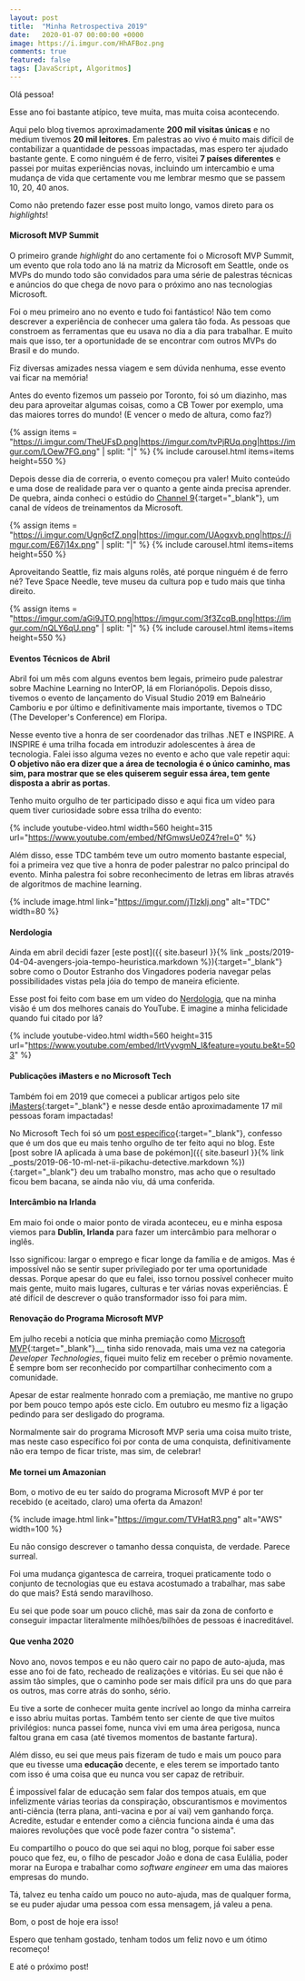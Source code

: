 ```yaml
---
layout: post
title:  "Minha Retrospectiva 2019"
date:   2020-01-07 00:00:00 +0000
image: https://i.imgur.com/HhAFBoz.png
comments: true
featured: false
tags: [JavaScript, Algoritmos] 
--- 
```

 
Olá pessoa!

Esse ano foi bastante atípico, teve muita, mas muita coisa acontecendo. 

Aqui pelo blog tivemos aproximadamente **200 mil visitas únicas** e no medium tivemos **20 mil leitores**. Em palestras ao vivo é muito mais difícil de contabilizar a quantidade de pessoas impactadas, mas espero ter ajudado bastante gente. E como ninguém é de ferro, visitei **7 países diferentes** e passei por muitas experiências novas, incluindo um intercambio e uma mudança de vida que certamente vou me lembrar mesmo que se passem 10, 20, 40 anos.

<!--more-->

Como não pretendo fazer esse post muito longo, vamos direto para os _highlights_!

#### Microsoft MVP Summit

O primeiro grande _highlight_ do ano certamente foi o Microsoft MVP Summit, um evento que rola todo ano lá na matriz da Microsoft em Seattle, onde os MVPs do mundo todo são convidados para uma série de palestras técnicas e anúncios do que chega de novo para o próximo ano nas tecnologias Microsoft.

Foi o meu primeiro ano no evento e tudo foi fantástico! Não tem como descrever a experiência de conhecer uma galera tão foda. As pessoas que constroem as ferramentas que eu usava no dia a dia para trabalhar. E muito mais que isso, ter a oportunidade de se encontrar com outros MVPs do Brasil e do mundo.

Fiz diversas amizades nessa viagem e sem dúvida nenhuma, esse evento vai ficar na memória!

Antes do evento fizemos um passeio por Toronto, foi só um diazinho, mas deu para aproveitar algumas coisas, como a CB Tower por exemplo, uma das maiores torres do mundo! (E vencer o medo de altura, como faz?) 

{% assign items = "https://i.imgur.com/TheUFsD.png|https://imgur.com/tvPjRUq.png|https://imgur.com/LOew7FG.png" | split: "|" %}
{% include carousel.html items=items height=550 %}

Depois desse dia de correria, o evento começou pra valer! Muito conteúdo e uma dose de realidade para ver o quanto a gente ainda precisa aprender. De quebra, ainda conheci o estúdio do [Channel 9](https://channel9.msdn.com/Browse){:target="_blank"}, um canal de vídeos de treinamentos da Microsoft.

{% assign items = "https://i.imgur.com/Ugn6cfZ.png|https://imgur.com/UAogxvb.png|https://imgur.com/E67j14x.png" | split: "|" %}
{% include carousel.html items=items height=550 %}

Aproveitando Seattle, fiz mais alguns rolês, até porque ninguém é de ferro né? Teve Space Needle, teve museu da cultura pop e tudo mais que tinha direito.

{% assign items = "https://imgur.com/aGi9JTO.png|https://imgur.com/3f3ZcqB.png|https://imgur.com/nQLY6qU.png" | split: "|" %}
{% include carousel.html items=items height=550 %}


#### Eventos Técnicos de Abril

Abril foi um mês com alguns eventos bem legais, primeiro pude palestrar sobre Machine Learning no InterOP, lá em Florianópolis. Depois disso, tivemos o evento de lançamento do Visual Studio 2019 em Balneário Camboriu e por último e definitivamente mais importante, tivemos o TDC (The Developer's Conference) em Floripa.

Nesse evento tive a honra de ser coordenador das trilhas .NET e INSPIRE. A INSPIRE é uma trilha focada em introduzir adolescentes à área de tecnologia. Falei isso alguma vezes no evento e acho que vale repetir aqui: **O objetivo não era dizer que a área de tecnologia é o único caminho, mas sim, para mostrar que se eles quiserem seguir essa área, tem gente disposta a abrir as portas**.

Tenho muito orgulho de ter participado disso e aqui fica um vídeo para quem tiver curiosidade sobre essa trilha do evento:

{% include youtube-video.html width=560 height=315 url="https://www.youtube.com/embed/NfGmwsUe0Z4?rel=0" %}

Além disso, esse TDC também teve um outro momento bastante especial, foi a primeira vez que tive a honra de poder palestrar no palco principal do evento. Minha palestra foi sobre reconhecimento de letras em libras através de algoritmos de machine learning.

{% include image.html link="https://imgur.com/jTlzkIj.png" alt="TDC" width=80 %}

#### Nerdologia

Ainda em abril decidi fazer [este post]({{ site.baseurl }}{% link _posts/2019-04-04-avengers-joia-tempo-heuristica.markdown %}){:target="_blank"} sobre como o Doutor Estranho dos Vingadores poderia navegar pelas possibilidades vistas pela jóia do tempo de maneira eficiente.

Esse post foi feito com base em um vídeo do [Nerdologia](https://www.youtube.com/nerdologia), que na minha visão é um dos melhores canais do YouTube. E imagine a minha felicidade quando fui citado por lá?


{% include youtube-video.html width=560 height=315 url="https://www.youtube.com/embed/lrtVyvgmN_I&feature=youtu.be&t=503" %}

#### Publicações iMasters e no Microsoft Tech

Também foi em 2019 que comecei a publicar artigos pelo site [iMasters](https://imasters.com.br/perfil/gabrielschade){:target="_blank"} e nesse desde então aproximadamente 17 mil pessoas foram impactadas!

No Microsoft Tech foi só um [post específico](http://www.microsofttech.com.br/pt-br/microsofttech/ml-net-inteligencia-artificial-ia-para-ajudar-o-detetive-pikachu-com-descobertas-sobre-pokemon/){:target="_blank"}, confesso que é um dos que eu mais tenho orgulho de ter feito aqui no blog. Este [post sobre IA aplicada à uma base de pokémon]({{ site.baseurl }}{% link _posts/2019-06-10-ml-net-ii-pikachu-detective.markdown %}){:target="_blank"} deu um trabalho monstro, mas acho que o resultado ficou bem bacana, se ainda não viu, dá uma conferida.

#### Intercâmbio na Irlanda

Em maio foi onde o maior ponto de virada aconteceu, eu e minha esposa viemos para **Dublin, Irlanda** para fazer um intercâmbio para melhorar o inglês. 

Isso significou: largar o emprego e ficar longe da família e de amigos. Mas é impossível não se sentir super privilegiado por ter uma oportunidade dessas. Porque apesar do que eu falei, isso tornou possível conhecer muito mais gente, muito mais lugares, culturas e ter várias novas experiências. É até difícil de descrever o quão transformador isso foi para mim.

#### Renovação do Programa Microsoft MVP

Em julho recebi a notícia que minha premiação como [Microsoft MVP](https://mvp.microsoft.com/){:target="_blank"}__, tinha sido renovada, mais uma vez na categoria _Developer Technologies_, fiquei muito feliz em receber o prêmio novamente. É sempre bom ser reconhecido por compartilhar conhecimento com a comunidade.

Apesar de estar realmente honrado com a premiação, me mantive no grupo por bem pouco tempo após este ciclo. Em outubro eu mesmo fiz a ligação pedindo para ser desligado do programa.

Normalmente sair do programa Microsoft MVP seria uma coisa muito triste, mas neste caso específico foi por conta de uma conquista, definitivamente não era tempo de ficar triste, mas sim, de celebrar!

#### Me tornei um Amazonian

Bom, o motivo de eu ter saído do programa Microsoft MVP é por ter recebido (e aceitado, claro) uma oferta da Amazon!

{% include image.html link="https://imgur.com/TVHatR3.png" alt="AWS" width=100 %}

Eu não consigo descrever o tamanho dessa conquista, de verdade. Parece surreal.

Foi uma mudança gigantesca de carreira, troquei praticamente todo o conjunto de tecnologias que eu estava acostumado a trabalhar, mas sabe do que mais? Está sendo maravilhoso.

Eu sei que pode soar um pouco clichê, mas sair da zona de conforto e conseguir impactar literalmente milhões/bilhões de pessoas é inacreditável.

#### Que venha 2020

Novo ano, novos tempos e eu não quero cair no papo de auto-ajuda, mas esse ano foi de fato, recheado de realizações e vitórias. Eu sei que não é assim tão simples, que o caminho pode ser mais difícil pra uns do que para os outros, mas corre atrás do sonho, sério.

Eu tive a sorte de conhecer muita gente incrível ao longo da minha carreira e isso abriu muitas portas. Também tento ser ciente de que tive muitos privilégios: nunca passei fome, nunca vivi em uma área perigosa, nunca faltou grana em casa (até tivemos momentos de bastante fartura). 

Além disso, eu sei que meus pais fizeram de tudo e mais um pouco para que eu tivesse uma **educação** decente, e eles terem se importado tanto com isso é uma coisa que eu nunca vou ser capaz de retribuir.

É impossível falar de educação sem falar dos tempos atuais, em que infelizmente várias teorias da conspiração, obscurantismos e movimentos anti-ciência (terra plana, anti-vacina e por aí vai) vem ganhando força. Acredite, estudar e entender como a ciência funciona ainda é uma das maiores revoluções que você pode fazer contra "o sistema". 

Eu compartilho o pouco do que sei aqui no blog, porque foi saber esse pouco que fez, eu, o filho de pescador João e dona de casa Eulália, poder morar na Europa e trabalhar como _software engineer_ em uma das maiores empresas do mundo.

Tá, talvez eu tenha caído um pouco no auto-ajuda, mas de qualquer forma, se eu puder ajudar uma pessoa com essa mensagem, já valeu a pena.

Bom, o post de hoje era isso!

Espero que tenham gostado, tenham todos um feliz novo e um ótimo recomeço!

E até o próximo post!